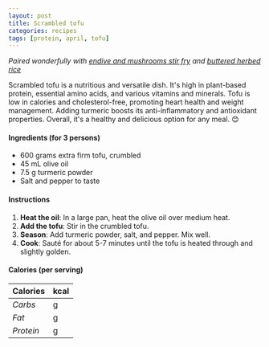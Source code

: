 ```yaml
---
layout: post
title: Scrambled tofu
categories: recipes
tags: [protein, april, tofu]
---
```


*Paired wonderfully with <a href="/recipes/endive-and-mushrooms-stir-fry">endive and mushrooms stir fry</a> and <a href="/recipes/buttered-herbed-rice">buttered herbed rice</a>*

Scrambled tofu is a nutritious and versatile dish. It's high in plant-based protein, essential amino acids, and various vitamins and minerals. Tofu is low in calories and cholesterol-free, promoting heart health and weight management. Adding turmeric boosts its anti-inflammatory and antioxidant properties. Overall, it's a healthy and delicious option for any meal. 😊

#### Ingredients (for 3 persons)
- 600 grams extra firm tofu, crumbled
- 45 mL olive oil
- 7.5 g turmeric powder
- Salt and pepper to taste

#### Instructions

1. **Heat the oil**: In a large pan, heat the olive oil over medium heat.
2. **Add the tofu**: Stir in the crumbled tofu.
3. **Season**: Add turmeric powder, salt, and pepper. Mix well.
4. **Cook**: Sauté for about 5-7 minutes until the tofu is heated through and slightly golden.

#### Calories (per serving)

| **Calories** | kcal |
| ----------- | ----------- |
| *Carbs* |  g |
| *Fat* |  g |
| *Protein* |  g |
